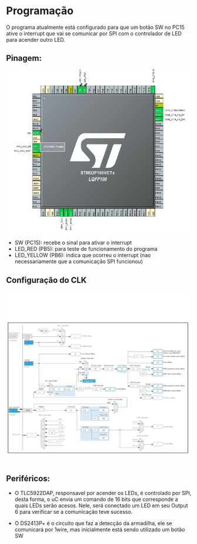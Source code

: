 # Programação
O programa atualmente está configurado para que um botão SW no PC15 ative o interrupt que vai se comunicar por SPI com o controlador de LED para acender outro LED.
## Pinagem:

![Pinagem](pinagem.png)

- SW (PC15): recebe o sinal para ativar o interrupt
- LED_RED (PB5): para teste de funcionamento do programa
- LED_YELLOW (PB6): indica que ocorreu o interrupt (nao necessariamente que a comunicação SPI funcionou)


## Configuração do CLK
![Clock](clk.png)

## Periféricos:

- O TLC5922DAP, responsavel por acender os LEDs, é controlado por SPI, desta forma, o uC envia um comando de 16 bits que corresponde a quais LEDs serão acesos. Nele, será conectado um LED em seu Output 6 para verificar se a comunicação teve sucesso.

- O DS2413P+ é o circuito que faz a detecção da armadilha, ele se comunicará por 1wire, mas inicialmente está sendo utilizado um botão SW